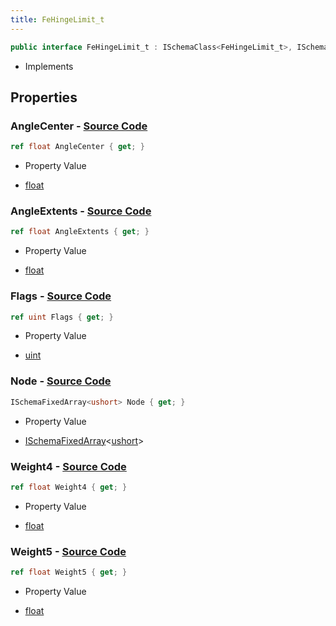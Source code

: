 ```yaml
---
title: FeHingeLimit_t
---
```


```csharp
public interface FeHingeLimit_t : ISchemaClass<FeHingeLimit_t>, ISchemaField, ISchemaClass, INativeHandle
```

- Implements

## Properties

### **AngleCenter** - [Source Code](https://github.com/swiftly-solution/swiftlys2/blob/main/managed/src/SwiftlyS2.Generated/Schemas/Interfaces/FeHingeLimit_t.cs#L24)

```csharp
ref float AngleCenter { get; }
```

- Property Value

- [float](https://learn.microsoft.com/dotnet/api/system.single)

### **AngleExtents** - [Source Code](https://github.com/swiftly-solution/swiftlys2/blob/main/managed/src/SwiftlyS2.Generated/Schemas/Interfaces/FeHingeLimit_t.cs#L26)

```csharp
ref float AngleExtents { get; }
```

- Property Value

- [float](https://learn.microsoft.com/dotnet/api/system.single)

### **Flags** - [Source Code](https://github.com/swiftly-solution/swiftlys2/blob/main/managed/src/SwiftlyS2.Generated/Schemas/Interfaces/FeHingeLimit_t.cs#L18)

```csharp
ref uint Flags { get; }
```

- Property Value

- [uint](https://learn.microsoft.com/dotnet/api/system.uint32)

### **Node** - [Source Code](https://github.com/swiftly-solution/swiftlys2/blob/main/managed/src/SwiftlyS2.Generated/Schemas/Interfaces/FeHingeLimit_t.cs#L16)

```csharp
ISchemaFixedArray<ushort> Node { get; }
```

- Property Value

- [ISchemaFixedArray](/docs/api/shared/schemas/ischemafixedarray-1)<[ushort](https://learn.microsoft.com/dotnet/api/system.uint16)>

### **Weight4** - [Source Code](https://github.com/swiftly-solution/swiftlys2/blob/main/managed/src/SwiftlyS2.Generated/Schemas/Interfaces/FeHingeLimit_t.cs#L20)

```csharp
ref float Weight4 { get; }
```

- Property Value

- [float](https://learn.microsoft.com/dotnet/api/system.single)

### **Weight5** - [Source Code](https://github.com/swiftly-solution/swiftlys2/blob/main/managed/src/SwiftlyS2.Generated/Schemas/Interfaces/FeHingeLimit_t.cs#L22)

```csharp
ref float Weight5 { get; }
```

- Property Value

- [float](https://learn.microsoft.com/dotnet/api/system.single)

